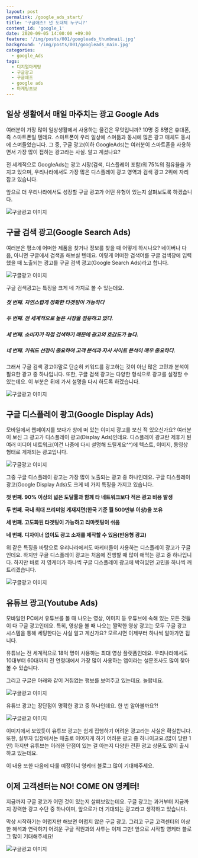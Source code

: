 ```yaml
---
layout: post
permalink: /google_ads_start/
title: '구글애즈! 넌 도대체 누구니?'
content_id: 'google_1'
date: 2020-09-05 14:00:00 +09:00
feature: '/img/posts/001/googleads_thumbnail.jpg'
background: '/img/posts/001/googleads_main.jpg'
categories:  
  - google_Ads
tags:
  - 디지털마케팅
  - 구글광고
  - 구글애즈
  - google ads
  - 마케팅초보
---
```




## 일상 생활에서 매일 마주치는 광고 Google Ads ##

여러분이 가장 많이 일상생활에서 사용하는 물건은 무엇입니까? 10명 중 8명은 휴대폰, 즉 스마트폰일 텐데요. 스마트폰이 우리 일상에 스며듦과 동시에 많은 광고 매체도 동시에 스며들었습니다. 그 중, 구글 광고(이하 GoogleAds)는 여러분이 스마트폰을 사용하면서 가장 많이 접하는 광고라는 사실. 알고 계셨나요?

전 세계적으로 GoogleAds는 광고 시장(검색, 디스플레이 포함)의 75%의 점유율을 가지고 있으며, 우리나라에서도 가장 많은 디스플레이 광고 영역과 검색 광고 2위에 자리 잡고 있습니다.

앞으로 더 우리나라에서도 성장할 구글 광고가 어떤 유형이 있는지 살펴보도록 하겠습니다.

![구글광고 이미지](/img/posts/001/001.jpg)

## 구글 검색 광고(Google Search Ads) ##

여러분은 평소에 어떠한 제품을 찾거나 정보를 찾을 때 어떻게 하시나요? 네이버나 다음, 아니면 구글에서 검색을 해보실 텐데요. 이렇게 어떠한 검색어를 구글 검색창에 입력했을 때 노출되는 광고를 구글 검색 광고(Google Search Ads)라고 합니다.

![구글광고 이미지](/img/posts/001/002.jpg)

구글 검색광고는 특징을 크게 네 가지로 볼 수 있는데요.

##### 첫 번째. 자연스럽게 정확한 타겟팅이 가능하다

##### 두 번째. 전 세계적으로 높은 시장을 점유하고 있다.

##### 세 번째. 소비자가 직접 검색하기 때문에 광고의 호감도가 높다.

##### 네 번째. 키워드 선정이 중요하여 고객 분석과 자사 사이트 분석이 매우 중요하다.

그래서 구글 검색 광고야말로 단순히 키워드를 광고하는 것이 아닌 많은 고민과 분석이 필요한 광고 중 하나입니다. 또한, 구글 검색 광고는 다양한 형식으로 광고를 설정할 수 있는데요. 이 부분은 뒤에 가서 설명을 다시 하도록 하겠습니다.

![구글광고 이미지](/img/posts/001/003.jpg)

## 구글 디스플레이 광고(Google Display Ads) ##

모바일에서 웹페이지를 보다가 창에 떠 있는 이미지 광고를 보신 적 있으신가요? 여러분이 보신 그 광고가 디스플레이 광고(Display Ads)인데요. 디스플레이 광고란 제휴가 된 여러 미디어 네트워크(이건 나중에 다시 설명해 드릴게요^^)에 텍스트, 이미지, 동영상 형태로 게재되는 광고입니다.

![구글광고 이미지](/img/posts/001/004.jpg)

그중 구글 디스플레이 광고는 가장 많이 노출되는 광고 중 하나인데요. 구글 디스플레이 광고(Google Display Ads)도 크게 네 가지 특징을 가지고 있습니다.

**첫 번째. 90% 이상의 넓은 도달률과 함께 타 네트워크보다 적은 광고 비용 발생**

**두 번째. 국내 최대 프리미엄 게재지면(한국 기준 월 500만뷰 이상)을 보유**

**세 번째. 고도화된 타겟팅이 가능하고 리마켓팅이 쉬움**

**네 번째. 디자이너 없이도 광고 소재를 제작할 수 있음(반응형 광고)**

위 같은 특징을 바탕으로 우리나라에서도 마케터들이 사용하는 디스플레이 광고가 구글인데요. 하지만 구글 디스플레이 광고는 처음에 진행할 때 많이 애먹는 광고 중 하나입니다. 하지만 바로 저 영케터가 하나씩 구글 디스플레이 광고에 박혀있던 고민을 하나씩 깨트리겠습니다.

![구글광고 이미지](/img/posts/001/005.jpg)

## 유튜브 광고(Youtube Ads) ##

모바일인 PC에서 유튜브를 볼 때 나오는 영상, 이미지 등 유튜브에 속해 있는 모든 것들이 다 구글 광고인데요. 특히, 영상을 볼 때 나오는 짤막한 영상 광고는 모두 구글 광고 시스템을 통해 세팅한다는 사실 알고 계신가요? 모르시면 이제부터 하나씩 알아가면 됩니다.

유튜브는 전 세계적으로 18억 명이 사용하는 최대 영상 플랫폼인데요. 우리나라에서도 10대부터 60대까지 전 연령대에서 가장 많이 사용하는 앱이라는 설문조사도 많이 찾아볼 수 있습니다.

그리고 구글은 아래와 같이 거침없는 행보를 보여주고 있는데요. 놀랍네요.

![구글광고 이미지](/img/posts/001/006.jpg)

유튜브 광고는 장단점이 명확한 광고 중 하나인데요. 한 번 알아볼까요?!

![구글광고 이미지](/img/posts/001/007.jpg)

이미지에서 보았듯이 유튜브 광고는 쉽게 집행하기 어려운 광고라는 사실은 확실합니다. 또한, 실무자 입장에서는 매출로 이어지게 하기 어려운 광고 중 하나이고요.(많이 당한 1인) 하지만 유튜브는 이러한 단점이 있는 걸 아는지 다양한 전환 광고 상품도 많이 출시하고 있는데요.

이 내용 또한 다음에 다룰 예정이니 영케터 블로그 많이 기대해주세요.

## 이제 고객센터는 NO! COME ON 영케터!

지금까지 구글 광고가 어떤 것이 있는지 살펴보았는데요. 구글 광고는 과거부터 지금까지 강력한 광고 수단 중 하나이며, 앞으로가 더 기대되는 광고라고 생각하고 있습니다.

막상 시작하기는 어렵지만 해보면 어렵지 않은 구글 광고. 그리고 구글 고객센터의 이상한 해석과 연락하기 어려운 구글 직원과의 사투는 이제 그만! 앞으로 시작할 영케터 블로그 많이 기대해주세요!

![구글광고 이미지](/img/posts/001/008.jpg)


